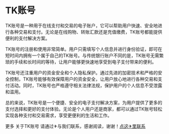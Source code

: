 # TK账号

TK账号是一种用于在线支付和交易的电子账户，它可以帮助用户快速、安全地进行各种交易和支付。无论是在线购物、转账汇款还是充值缴费，TK账号都能提供便利的支付解决方案。

TK账号的注册和使用非常简单。用户只需填写个人信息并进行身份验证，即可在短时间内拥有一个属于自己的TK账号。与传统银行账户不同的是，TK账号无需繁琐的手续和长时间的等待，让用户能够更快速地享受到电子支付带来的便利。

TK账号还注重用户的资金安全和个人隐私保护。通过先进的加密技术和严格的安全控制，TK账号能够有效保障用户的资金安全，让用户放心地进行各种交易和支付活动。同时，TK账号也严格遵守相关法律法规，保护用户的个人信息不受泄露和滥用。

总的来说，TK账号是一个便捷、安全的电子支付解决方案，为用户提供了更多的支付选择和更好的支付体验。无论是个人用户还是商家，都可以通过TK账号轻松实现各种支付和交易需求，享受更便利的生活和工作。

更多 关于TK账号 请通过✈与我们联系，感谢阅读，谢谢！[点这✈里联系](https://add.k02.cc)